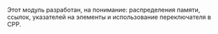 Этот модуль разработан, на понимание: распределения памяти, ссылок, указателей на элементы и использование переключателя в CPP.

